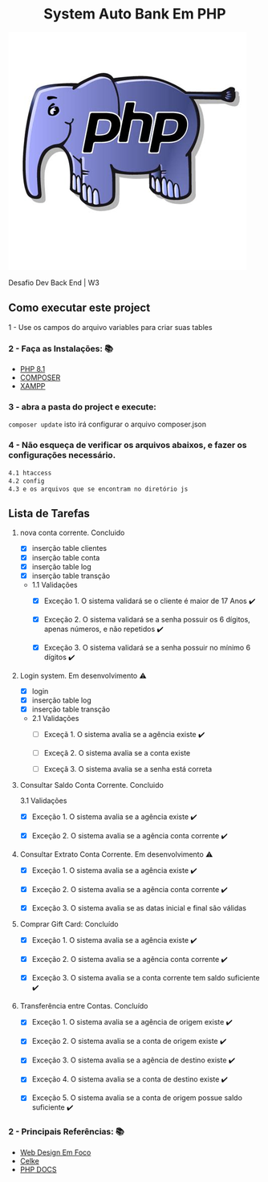 <h1 align="center"> System Auto Bank Em PHP</h1>
<img src="php.jpeg"/> 
<p> </p>     
<p align="justify"> Desafio Dev Back End | W3 </p>

## Como executar este project 
<p>1 - Use os campos do arquivo variables para criar suas tables</p>

### 2 - Faça as Instalações: :books: 
- [PHP 8.1](https://www.php.net/)
- [COMPOSER](https://getcomposer.org)
- [XAMPP](https://www.apachefriends.org/pt_br/index.html)

### 3 - abra a pasta do project e execute:
`composer update`
isto irá configurar o arquivo composer.json </p>

### 4 - Não esqueça de verificar os arquivos abaixos, e fazer os configurações necessário.
    4.1 htaccess 
    4.2 config 
    4.3 e os arquivos que se encontram no diretório js

## Lista de Tarefas
1. nova conta corrente. Concluido

    - [x] inserção table clientes
    - [x] inserção table conta
    - [x] inserção table log
    - [x] inserção table transção

    - 1.1 Validações 
        - [x] Exceção 1. O sistema validará se o cliente é maior de 17 Anos :heavy_check_mark:
        - [x] Exceção 2. O sistema validará se a senha possuir os 6 dígitos, apenas números, e não repetidos :heavy_check_mark:
        - [x] Exceção 3. O sistema validará se a senha possuir no mínimo 6 dígitos :heavy_check_mark:


2. Login system. Em desenvolvimento :warning:
    
    - [x] login
    - [x] inserção table log
    - [x] inserção table transção

    - 2.1 Validações
        - [ ] Exceçã 1. O sistema avalia se a agência existe :heavy_check_mark:
        - [ ] Exceçã 2. O sistema avalia se a conta existe
        - [ ] Exceçã 3. O sistema avalia se a senha está correta


3. Consultar Saldo Conta Corrente. Concluido 
    
    3.1 Validações
    - [x] Exceção 1. O sistema avalia se a agência existe  :heavy_check_mark:
    - [x] Exceção 2. O sistema avalia se a agência conta corrente  :heavy_check_mark:


4. Consultar Extrato Conta Corrente. Em desenvolvimento :warning: 
    - [x] Exceção 1. O sistema avalia se a agência existe  :heavy_check_mark:
    - [x] Exceção 2. O sistema avalia se a agência conta corrente  :heavy_check_mark:
    - [x] Exceção 3. O sistema avalia se as datas inicial e final são válidas 


5. Comprar Gift Card: Concluído
    - [x] Exceção 1. O sistema avalia se a agência existe  :heavy_check_mark:
    - [x] Exceção 2. O sistema avalia se a agência conta corrente  :heavy_check_mark:
    - [x] Exceção 3. O sistema avalia se a conta corrente tem saldo suficiente  :heavy_check_mark:


6. Transferência entre Contas. Concluído
    - [x] Exceção 1. O sistema avalia se a agência de origem existe  :heavy_check_mark:
    - [x] Exceção 2. O sistema avalia se a conta de origem existe  :heavy_check_mark:
    - [x] Exceção 3. O sistema avalia se a agência de destino existe  :heavy_check_mark:
    - [x] Exceção 4. O sistema avalia se a conta de destino existe  :heavy_check_mark:
    - [x] Exceção 5. O sistema avalia se a conta de origem possue saldo suficiente :heavy_check_mark:
 
    


### 2 - Principais Referências: :books: 
- [Web Design Em Foco](https://www.webdesignemfoco.com//)
- [Celke](https://celke.com.br/)
- [PHP DOCS](https://www.php.net/manual/pt_BR/)
 

